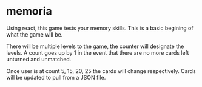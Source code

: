 # memoria
Using react, this game tests your memory skills. This is a basic begining of what the game will be. 

There will be multiple levels to the game, the counter will designate the levels. A count goes up by 1 in the event that there are no more cards left unturned and unmatched. 

Once user is at count 5, 15, 20, 25 the cards will change respectively. Cards will be updated to pull from a JSON file.